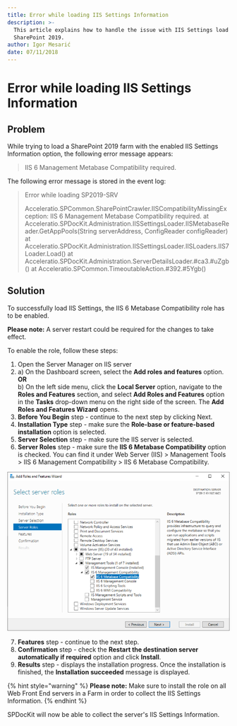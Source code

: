 ```yaml
---
title: Error while loading IIS Settings Information
description: >-
  This article explains how to handle the issue with IIS Settings load on
  SharePoint 2019.
author: Igor Mesarić
date: 07/11/2018
---
```


# Error while loading IIS Settings Information

## Problem

While trying to load a SharePoint 2019 farm with the enabled IIS Settings Information option, the following error message appears:

> IIS 6 Management Metabase Compatibility required.

The following error message is stored in the event log:

> Error while loading SP2019-SRV
>
> Acceleratio.SPCommon.SharePointCrawler.IISCompatibilityMissingException: IIS 6 Management Metabase Compatibility required. at Acceleratio.SPDocKit.Administration.IISSettingsLoader.IISMetabaseReader.GetAppPools\(String serverAddress, ConfigReader configReader\) at Acceleratio.SPDocKit.Administration.IISSettingsLoader.IISLoaders.IIS7Loader.Load\(\) at Acceleratio.SPDocKit.Administration.ServerDetailsLoader.\#ca3.\#uZgb\(\) at Acceleratio.SPCommon.TimeoutableAction.\#392.\#5Ygb\(\)

## Solution

To successfully load IIS Settings, the IIS 6 Metabase Compatibility role has to be enabled.

**Please note:** A server restart could be required for the changes to take effect.

To enable the role, follow these steps:

1. Open the Server Manager on IIS server  
2. a\) On the Dashboard screen, select the **Add roles and features** option.    
     **OR**  
     b\) On the left side menu, click the **Local Server** option, navigate to the **Roles and Features** section, and         select **Add Roles and Features** option in the **Tasks** drop-down menu on the right side of the screen. The **Add Roles and Features Wizard** opens.  
3. **Before You Begin** step - continue to the next step by clicking Next.  
4. **Installation Type** step - make sure the **Role-base or feature-based installation** option is selected.  
5. **Server Selection** step - make sure the IIS server is selected.  
6. **Server Roles** step - make sure the **IIS 6 Metabase Compatibility** option is checked. You can find it under Web Server \(IIS\) &gt; Management Tools &gt; IIS 6 Management Compatibility &gt; IIS 6 Metabase Compatibility.

![Add Roles and Features Wizard](../../.gitbook/assets/add-roles-and-features-wizard.png)

7. **Features** step - continue to the next step.  
8. **Confirmation** step - check the **Restart the destination server automatically if required** option and click **Install**.  
9. **Results** step - displays the installation progress. Once the installation is finished, the **Installation succeeded** message is displayed. 

{% hint style="warning" %}
**Please note:** Make sure to install the role on all Web Front End servers in a Farm in order to collect the IIS Settings Information.
{% endhint %}

SPDocKit will now be able to collect the server's IIS Settings Information.


